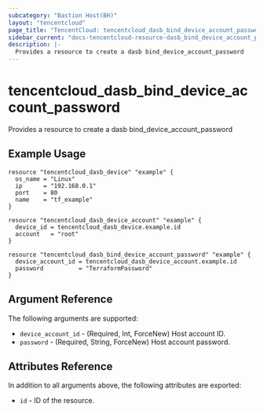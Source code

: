 ```yaml
---
subcategory: "Bastion Host(BH)"
layout: "tencentcloud"
page_title: "TencentCloud: tencentcloud_dasb_bind_device_account_password"
sidebar_current: "docs-tencentcloud-resource-dasb_bind_device_account_password"
description: |-
  Provides a resource to create a dasb bind_device_account_password
---
```


# tencentcloud_dasb_bind_device_account_password

Provides a resource to create a dasb bind_device_account_password

## Example Usage

```hcl
resource "tencentcloud_dasb_device" "example" {
  os_name = "Linux"
  ip      = "192.168.0.1"
  port    = 80
  name    = "tf_example"
}

resource "tencentcloud_dasb_device_account" "example" {
  device_id = tencentcloud_dasb_device.example.id
  account   = "root"
}

resource "tencentcloud_dasb_bind_device_account_password" "example" {
  device_account_id = tencentcloud_dasb_device_account.example.id
  password          = "TerraformPassword"
}
```

## Argument Reference

The following arguments are supported:

* `device_account_id` - (Required, Int, ForceNew) Host account ID.
* `password` - (Required, String, ForceNew) Host account password.

## Attributes Reference

In addition to all arguments above, the following attributes are exported:

* `id` - ID of the resource.



